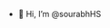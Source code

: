 - 👋 Hi, I’m @sourabhHS

<!---
sourabhHS/sourabhHS is a ✨ special ✨ repository because its `README.md` (this file) appears on your GitHub profile.
You can click the Preview link to take a look at your changes.
--->
